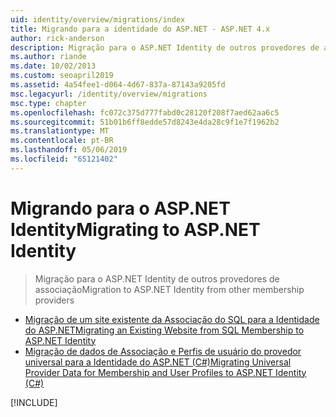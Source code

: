 ```yaml
---
uid: identity/overview/migrations/index
title: Migrando para a identidade do ASP.NET - ASP.NET 4.x
author: rick-anderson
description: Migração para o ASP.NET Identity de outros provedores de associação
ms.author: riande
ms.date: 10/02/2013
ms.custom: seoapril2019
ms.assetid: 4a54fee1-d064-4d67-837a-87143a9205fd
msc.legacyurl: /identity/overview/migrations
msc.type: chapter
ms.openlocfilehash: fc072c375d777fabd0c28120f208f7aed62aa6c5
ms.sourcegitcommit: 51b01b6ff8edde57d8243e4da28c9f1e7f1962b2
ms.translationtype: MT
ms.contentlocale: pt-BR
ms.lasthandoff: 05/06/2019
ms.locfileid: "65121402"
---
```

# <a name="migrating-to-aspnet-identity"></a><span data-ttu-id="7dfa4-103">Migrando para o ASP.NET Identity</span><span class="sxs-lookup"><span data-stu-id="7dfa4-103">Migrating to ASP.NET Identity</span></span>

> <span data-ttu-id="7dfa4-104">Migração para o ASP.NET Identity de outros provedores de associação</span><span class="sxs-lookup"><span data-stu-id="7dfa4-104">Migration to ASP.NET Identity from other membership providers</span></span>

- [<span data-ttu-id="7dfa4-105">Migração de um site existente da Associação do SQL para a Identidade do ASP.NET</span><span class="sxs-lookup"><span data-stu-id="7dfa4-105">Migrating an Existing Website from SQL Membership to ASP.NET Identity</span></span>](migrating-an-existing-website-from-sql-membership-to-aspnet-identity.md)
- [<span data-ttu-id="7dfa4-106">Migração de dados de Associação e Perfis de usuário do provedor universal para a Identidade do ASP.NET (C#)</span><span class="sxs-lookup"><span data-stu-id="7dfa4-106">Migrating Universal Provider Data for Membership and User Profiles to ASP.NET Identity (C#)</span></span>](migrating-universal-provider-data-for-membership-and-user-profiles-to-aspnet-identity.md)

[!INCLUDE[](../../../includes/identity/alter-command-exception.md)]
